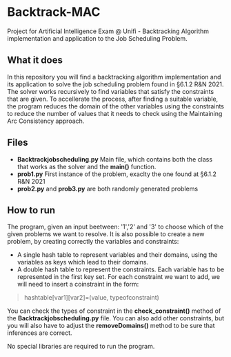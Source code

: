 # Backtrack-MAC
Project for Artificial Intelligence Exam @ Unifi - Backtracking Algorithm implementation and application to the Job Scheduling Problem.
##  What it does
In this repository you will find a backtracking algorithm implementation and its application to solve the job scheduling problem found in §6.1.2 R&N 2021. The solver works recursively to find variables that satisfy the constraints that are given. To accellerate the process, after finding a suitable variable, the program reduces the domain of the other variables using the constraints to reduce the number of values that it needs to check using the Maintaining Arc Consistency approach.
## Files
- **Backtrackjobscheduling.py** Main file, which contains both the class that works as the solver and the **main()** function.
- **prob1.py** First instance of the problem, exaclty the one found at §6.1.2 R&N 2021
- **prob2.py** and **prob3.py** are both randomly generated problems
## How to run
The program, given an input beetween: '1','2' and '3' to choose which of the given problems we want to resolve. It is also possible to create a new problem, by creating correctly the variables and constraints: 
- A single hash table to represent variables and their domains, using the variables as keys which lead to their domains.
- A double hash table to represent the constraints. Each variable has to be represented in the first key set. For each constraint we want to add, we will need to insert a coinstraint in the form:

> hashtable[var1][var2]=(value, typeofconstraint)

You can check the types of constraint in the  **check_constraint()** method of the **Backtrackjobscheduling.py** file. You can also add other constraints, but you will also have to adjust the **removeDomains()** method to be sure that inferences are correct.

No special libraries are required to run the program.